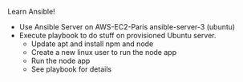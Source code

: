 Learn Ansible!


- Use Ansible Server on AWS-EC2-Paris ansible-server-3 (ubuntu)
- Execute playbook to do stuff on provisioned Ubuntu server. 
    - Update apt and install npm and node
    - Create a new linux user to run the node app
    - Run the node app
    - See playbook for details